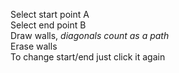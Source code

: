 Select start point A <br>
Select end point B <br>
Draw walls, *diagonals count as a path* <br>
Erase walls <br>
To change start/end just click it again <br>
